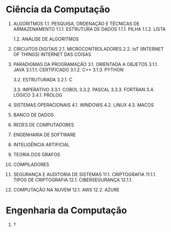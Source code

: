 # Ciência da Computação

1. ALGORITMOS
   1.1. PESQUISA, ORDENAÇÃO E TÉCNICAS DE ARMAZENAMENTO
    1.1.1. ESTRUTURA DE DADOS
         1.1.1. PILHA
         1.1.2. LISTA

   1.2. ANÁLISE DE ALGORITMOS

2. CIRCUITOS DIGITAIS
   2.1. MICROCONTROLADORES
   2.2. IoT (INTERNET OF THINGS) INTERNET DAS COISAS

3. PARADIGMAS DA PROGRAMAÇÂO
   3.1. ORIENTADA A OBJETOS
       3.1.1. JAVA
          3.1.1.1. CERTIFICADO
       3.1.2. C++
       3.1.3. PYTHON

   3.2. ESTRUTURADA
       3.2.1. C

   3.3. IMPERATIVO
       3.3.1. COBOL
       3.3.2. PASCAL
       3.3.3. FORTRAN
    3.4. LÓGICO
       3.4.1. PROLOG


4. SISTEMAS OPERACIONAIS
   4.1. WINDOWS
   4.2. LINUX
   4.3. MACOS

5. BANCO DE DADOS
6. REDES DE COMPUTADORES
7. ENGENHARIA DE SOFTWARE

8. INTELIGÊNCIA ARTIFICIAL

9. TEORIA DOS GRAFOS
10. COMPILADORES

11. SEGURANÇA E AUDITORIA DE SISTEMAS
   11.1. CRIPTOGRAFIA
      11.1.1. TIPOS DE CRIPTOGRAFIA
    12.1. CIBERSEGURANÇA
       12.1.1. 

12. COMPUTAÇÃO NA NUVEM
   12.1. AWS
   12.2. AZURE


# Engenharia da Computação

1. ?